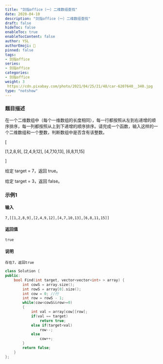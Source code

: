 ```yaml
---
title: "剑指office（一）二维数组查找"
date: 2020-04-10
description: "剑指office（一）二维数组查找"
draft: false
hideToc: false
enableToc: true
enableTocContent: false
author: YSL
authorEmoji: 🎅
pinned: false
tags:
- 剑指office
series:
- 剑指office
categories:
- 剑指office
weight: 3
 https://cdn.pixabay.com/photo/2021/04/25/21/48/car-6207640__340.jpg
type: "notshow"
---
```


### 题目描述

在一个二维数组中（每个一维数组的长度相同），每一行都按照从左到右递增的顺序排序，每一列都按照从上到下递增的顺序排序。请完成一个函数，输入这样的一个二维数组和一个整数，判断数组中是否含有该整数。 

[ 

 [1,2,8,9],
 [2,4,9,12],
 [4,7,10,13],
 [6,8,11,15]

] 

给定 target = 7，返回 true。 

给定 target = 3，返回 false。 

### 示例1

#### 输入

```
7,[[1,2,8,9],[2,4,9,12],[4,7,10,13],[6,8,11,15]]
```

#### 返回值

```
true
```

#### 说明

```
存在7，返回true
```

```C++
class Solution {
public:
    bool Find(int target, vector<vector<int> > array) {
        int cowS = array.size();
        int rowS = array[0].size();
        int cow = 0; //行
        int row = rowS - 1;
        while(cow<cowS&&row>=0)
        {
            int val = array[cow][row];
            if(val == target)
                return true;
            else if(target<val)
                row--;
            else
                cow++;
        }
        return false;
    }
};
```